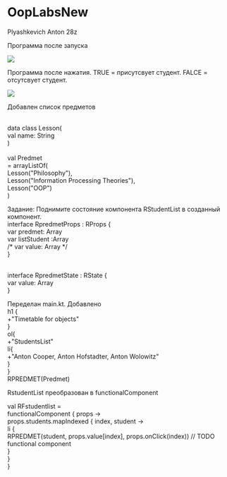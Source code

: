 # OopLabsNew
Plyashkevich Anton 28z

Программа после запуска

<img src=https://cdn.discordapp.com/attachments/407510344509030400/690966580858847373/unknown.png>

Программа после нажатия. TRUE = присутсвует студент. FALCE = отсутсвует студент.

<img src=https://cdn.discordapp.com/attachments/407510344509030400/690967156539785306/unknown.png>

Добавлен список предметов
 
<br> data class Lesson(
 <br>    val name: String
<br> )
<br> 
<br> val Predmet
  <br>       = arrayListOf(
 <br>    Lesson("Philosophy"),
 <br>    Lesson("Information Processing Theories"),
 <br>    Lesson("OOP")
<br> )

Задание: Поднимите состояние компонента RStudentList в созданный компонент.
<br>interface RpredmetProps : RProps {
 <br>   var predmet: Array<Lesson>
 <br>   var listStudent :Array<Student>
<br> /* var value: Array<Boolean> */
<br> }

<br> interface RpredmetState : RState {
 <br>    var value: Array<Boolean>
<br> }

Переделан main.kt. Добавлено
 <br> h1 {
     <br>       +"Timetable for objects"
     <br>   }
       <br> ol{
      <br>      +"StudentsList"
      <br>      li{
          <br>      +"Anton Cooper, Anton Hofstadter, Anton Wolowitz"
    <br>        }
    <br>    }
     <br>   RPREDMET(Predmet)

RstudentList преобразован в functionalComponent

val RFstudentlist =
    <br>functionalComponent<RStudentListProps> { props ->
      <br>  props.students.mapIndexed { index, student ->
         <br>   li {
            <br>    RPREDMET(student, props.value[index], props.onClick(index))         // TODO functional component
        <br>    }
       <br> }
 <br>   }
